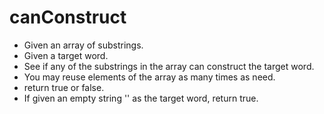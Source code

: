 # canConstruct

- Given an array of substrings.
- Given a target word.
- See if any of the substrings in the array can construct the target word.
- You may reuse elements of the array as many times as need.
- return true or false.
- If given an empty string '' as the target word, return true.
